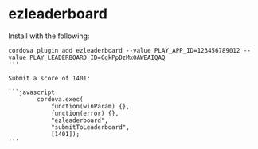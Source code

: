 # ezleaderboard

Install with the following:

```console
cordova plugin add ezleaderboard --value PLAY_APP_ID=123456789012 --value PLAY_LEADERBOARD_ID=CgkPpDzMxOAWEAIQAQ
'''

Submit a score of 1401:

```javascript
        cordova.exec(
            function(winParam) {},
            function(error) {},
            "ezleaderboard",
            "submitToLeaderboard",
            [1401]);
'''